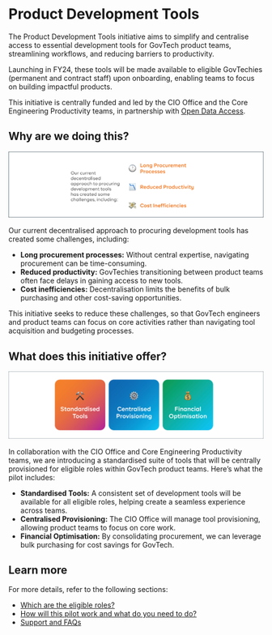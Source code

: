 # Product Development Tools

The Product Development Tools initiative aims to simplify and centralise access to essential development tools for GovTech product teams, streamlining workflows, and reducing barriers to productivity.

Launching in FY24, these tools will be made available to eligible GovTechies (permanent and contract staff) upon onboarding, enabling teams to focus on  building impactful products.

This initiative is centrally funded and led by the CIO Office and the Core Engineering Productivity teams, in partnership with [Open Data Access](https://docs.developer.tech.gov.sg/docs/open-data-access/). 

## Why are we doing this?

![why-we-are-doing-this](assets/whyarewedoingthis.png)

Our current decentralised approach to procuring development tools has created some challenges, including:

- **Long procurement processes:** Without central expertise, navigating procurement can be time-consuming.
- **Reduced productivity:** GovTechies transitioning between product teams often face delays in gaining access to new tools.
- **Cost inefficiencies:** Decentralisation limits the benefits of bulk purchasing and other cost-saving opportunities.

This initiative seeks to reduce these challenges, so that GovTech engineers and product teams can focus on core activities rather than navigating tool acquisition and budgeting processes.

## What does this initiative offer?

![benefits](/assets/benefits.png)

In collaboration with the CIO Office and Core Engineering Productivity teams, we are introducing a standardised suite of tools that will be centrally provisioned for eligible roles within GovTech product teams. Here’s what the pilot includes:

- **Standardised Tools:** A consistent set of development tools will be available for all eligible roles, helping create a seamless experience across teams.
- **Centralised Provisioning:** The CIO Office will manage tool provisioning, allowing product teams to focus on core work.
- **Financial Optimisation:** By consolidating procurement, we can leverage bulk purchasing for cost savings for GovTech.


<!-- 

## What is changing?

GovTechies used to subscribe via TechBiz to get access to product development tools such as GitLab, Jira and Confluence. With this initiative to centralise Product Development Tools, [eligible  GovTechies](/eligibility.md) will be moved into a Central GovTech subscription managed by CIO office. This subscription will be managed via automation, enabling new GovTechies in eligible roles to have default access to these tools from the day they onboard.

GovTechies who are existing subscribers will be moved to a Central GovTech subscription for **Product Development Tools (GitLab, Jira, and Confluence)**, while GovTechies who are not existing subscribers will be granted access to these tools to support their product development work. Only GovTechies in eligilble roles and teams would be part of this initiative during the pilot rollout.

While we would have loved to extend this to all GovTechies, we’re rolling out the initial pilot for Product Development teams within GovTech. If you would like to raise any feedback or questions, please reach out to the team via Slack at [**#feedback-product-development-tools**](https://govtech.enterprise.slack.com/archives/C07UF60HY9Y). 

-->

## Learn more

For more details, refer to the following sections:
- [Which are the eligible roles?](/eligibility.md)
- [How will this pilot work and what do you need to do?](/implementation.md)
- [Support and FAQs](/support.md)
